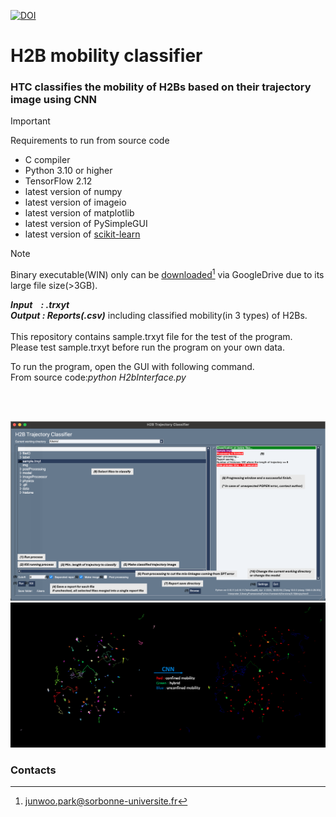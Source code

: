 [![DOI](https://zenodo.org/badge/DOI/10.5281/zenodo.13334706.svg)](https://doi.org/10.5281/zenodo.13334706)
# H2B mobility classifier
<h3>HTC classifies the mobility of H2Bs based on their trajectory image using CNN</h3> 

> [!IMPORTANT]  
> Requirements to run from source code </br>
> - C compiler
> - Python 3.10 or higher
> - TensorFlow 2.12
> - latest version of numpy
> - latest version of imageio
> - latest version of matplotlib
> - latest version of PySimpleGUI
> - latest version of [scikit-learn](https://scikit-learn.org/stable/)

> [!NOTE]  
> Binary executable(WIN) only can be [downloaded](https://drive.google.com/file/d/17Gr0x4nUNjZJuPlDVHn4odP9TwFANtC4/view?usp=share_link)[^1] via GoogleDrive due to its large file size(>3GB). </br>


***Input &nbsp;&nbsp; : .trxyt***<br>
***Output : Reports(.csv)*** including classified mobility(in 3 types) of H2Bs.<br><br>
This repository contains sample.trxyt file for the test of the program.<br>
Please test sample.trxyt before run the program on your own data.<br>

To run the program, open the GUI with following command.<br>
From source code:*python H2bInterface.py*

<br>
<br>

![](https://github.com/JunwooParkSaribu/HTC/blob/main/img/h2binterface_image.png)
![](https://github.com/JunwooParkSaribu/HTC/blob/main/img/cell9_image.png)


<h3> Contacts </h3>

[^1]: junwoo.park@sorbonne-universite.fr